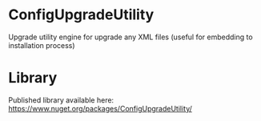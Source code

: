 # ConfigUpgradeUtility
Upgrade utility engine for upgrade any XML files (useful for embedding to installation process)

# Library
Published library available here: https://www.nuget.org/packages/ConfigUpgradeUtility/
